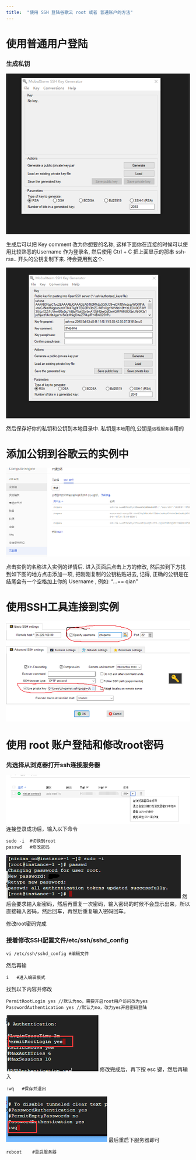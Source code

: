```yaml
---
title:  "使用 SSH 登陆谷歌云 root 或者 普通账户的方法"
---
```


# 使用普通用户登陆

### 生成私钥

![image-20200112043711450](../../public/images/2020-01-02-google-clound-local-login/image-20200112043711450.png)

生成后可以把 Key comment 改为你想要的名称, 这样下面你在连接的时候可以使用比较熟悉的Username 作为登录名, 然后使用 Ctrl + C 把上面显示的那串 ssh-rsa.. 开头的公钥复制下来. 待会要用到这个.

![image-20200112043833424](../../public/images/2020-01-02-google-clound-local-login/image-20200112043833424.png)

然后保存好你的私钥和公钥到本地目录中..私钥是`本地`用的,公钥是`远程服务器`用的

# 添加公钥到谷歌云的实例中

![image-20200112044032323](../../public/images/2020-01-02-google-clound-local-login/image-20200112044032323.png)

点击实例的名称进入实例的详情后. 进入页面后点击上方的修改, 然后拉到下方找到如下图的地方点击添加一项, 把刚刚复制的公钥粘贴进去, 记得, 正确的公钥是在结尾会有一个空格加上你的 Username , 例如: “…== qian”

# 使用SSH工具连接到实例

![image-20200112044256601](../../public/images/2020-01-02-google-clound-local-login/image-20200112044256601.png)

# 使用 root 账户登陆和修改root密码

### 先选择从浏览器打开ssh连接服务器

[![img](../../public/images/2020-01-02-google-clound-local-login/2557178057.png)](https://ycb.hk/usr/uploads/2018/03/2557178057.png)
连接登录成功后，输入以下命令

```
sudo -i  #切换到root
passwd   #修改密码
```

[![img](../../public/images/2020-01-02-google-clound-local-login/2932129962.png)](https://ycb.hk/usr/uploads/2018/03/2932129962.png)
然后会要求输入新密码，然后再重复一次密码，输入密码的时候不会显示出来，所以直接输入密码，然后回车，再然后重复输入密码回车。

修改root密码完成

### 接着修改SSH配置文件/etc/ssh/sshd_config

```
vi /etc/ssh/sshd_config #编辑文件
```

然后再输

```
i   #进入编辑模式
```

找到以下内容并修改

```
PermitRootLogin yes //默认为no，需要开启root用户访问改为yes
PasswordAuthentication yes //默认为no，改为yes开启密码登陆
```

[![img](../../public/images/2020-01-02-google-clound-local-login/3324977715.png)](https://ycb.hk/usr/uploads/2018/03/3324977715.png)
修改完成后，再下按 esc 键，然后再输入

```
:wq   #保存并退出
```

[![img](../../public/images/2020-01-02-google-clound-local-login/1145294211.png)](https://ycb.hk/usr/uploads/2018/03/1145294211.png)
最后重启下服务器即可

```
reboot    #重启服务器
```